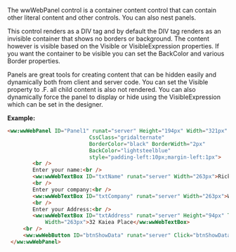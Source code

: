 ﻿The wwWebPanel control is a container content control that can contain other literal content and other controls. You can also nest panels.


This control renders as a DIV tag and by default the DIV tag renders as an invisible container that shows no borders or background. The content however is visible based on the Visible or VisibleExpression properties. If you want the container to be visible you can set the BackColor and various Border properties.

Panels are great tools for creating content that can be hidden easily and dynamically both from client and server code. You can set the Visible property to .F. all child content is also not rendered. You can also dynamically force the panel to display or hide using the VisibleExpression which can be set in the designer.

**Example:**  
```html
<ww:wwWebPanel ID="Panel1" runat="server" Height="194px" Width="321px" 
                          CssClass="gridalternate" 
                          BorderColor="black" BorderWidth="2px"
                          BackColor="lightsteelblue" 
                          style="padding-left:10px;margin-left:1px">
        <br />
        Enter your name:<br />
        <ww:wwWebTextBox ID="txtName" runat="server" Width="263px">Rick</ww:wwWebTextBox><br />
        <br />
        Enter your company:<br />
        <ww:wwWebTextBox ID="txtCompany" runat="server" Width="263px">West Wind</ww:wwWebTextBox><br />
        <br />
        Enter your Address:<br />
        <ww:wwWebTextBox ID="txtAddress" runat="server" Height="94px" TextMode="MultiLine"
            Width="263px">32 Kaiea Place</ww:wwWebTextBox>
     <br />
     <ww:wwWebButton ID="btnShowData" runat="server" Click="btnShowData_Click" Width="135px" Text="Show Data" /><br />              
 </ww:wwWebPanel>
```